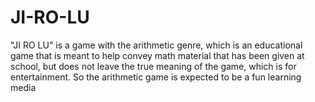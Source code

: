 # JI-RO-LU
"JI RO LU" is a game with the arithmetic genre, which is an educational game that is meant to help convey math material that has been given at school, but does not leave the true meaning of the game, which is for entertainment. So the arithmetic game is expected to be a fun learning media

